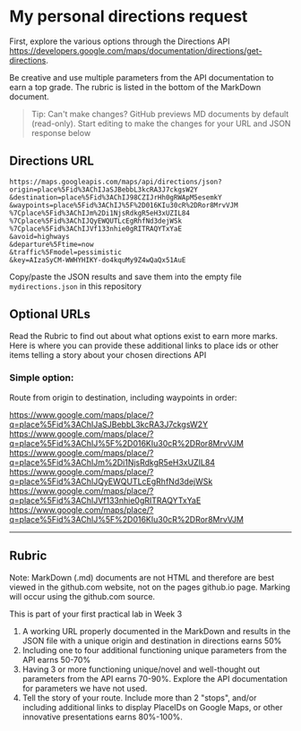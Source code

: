 # My personal directions request

First, explore the various options through the Directions API https://developers.google.com/maps/documentation/directions/get-directions. 

Be creative and use multiple parameters from the API documentation to earn a top grade. The rubric is listed in the bottom of the MarkDown document. 

> Tip: Can't make changes? GitHub previews MD documents by default (read-only). Start editing to make the changes for your URL and JSON response below

## Directions URL

```
https://maps.googleapis.com/maps/api/directions/json?
origin=place%5Fid%3AChIJaSJBebbL3kcRA3J7ckgsW2Y
&destination=place%5Fid%3AChIJ98CZIJrHh0gRWApM5esemkY
&waypoints=place%5Fid%3AChIJ%5F%2D016KIu30cR%2DRor8MrvVJM
%7Cplace%5Fid%3AChIJm%2Di1NjsRdkgR5eH3xUZIL84
%7Cplace%5Fid%3AChIJQyEWQUTLcEgRhfNd3dejWSk
%7Cplace%5Fid%3AChIJVf133nhie0gRITRAQYTxYaE
&avoid=highways
&departure%5Ftime=now
&traffic%5Fmodel=pessimistic
&key=AIzaSyCM-WWHYHIKY-do4kquMy9Z4wQaQx51AuE
```

Copy/paste the JSON results and save them into the empty file ```mydirections.json``` in this repository

## Optional URLs

Read the Rubric to find out about what options exist to earn more marks. Here is where you can provide these additional links to place ids or other items telling a story about your chosen directions API

### Simple option:

Route from origin to destination, including waypoints in order:

https://www.google.com/maps/place/?q=place%5Fid%3AChIJaSJBebbL3kcRA3J7ckgsW2Y
https://www.google.com/maps/place/?q=place%5Fid%3AChIJ%5F%2D016KIu30cR%2DRor8MrvVJM
https://www.google.com/maps/place/?q=place%5Fid%3AChIJm%2Di1NjsRdkgR5eH3xUZIL84
https://www.google.com/maps/place/?q=place%5Fid%3AChIJQyEWQUTLcEgRhfNd3dejWSk
https://www.google.com/maps/place/?q=place%5Fid%3AChIJVf133nhie0gRITRAQYTxYaE
https://www.google.com/maps/place/?q=place%5Fid%3AChIJ%5F%2D016KIu30cR%2DRor8MrvVJM


____
## Rubric

Note: MarkDown (.md) documents are not HTML and therefore are best viewed in the github.com website, not on the pages github.io page. Marking will occur using the github.com source. 

This is part of your first practical lab in Week 3 

1. A working URL properly documented in the MarkDown and results in the JSON file with a unique origin and destination in directions earns 50%
2. Including one to four additional functioning unique parameters from the API earns 50-70%
3. Having 3 or more functioning unique/novel and well-thought out parameters from the API earns 70-90%. Explore the API documentation for parameters we have not used.
4. Tell the story of your route. Include more than 2 "stops", and/or including additional links to display PlaceIDs on Google Maps, or other innovative presentations earns 80%-100%. 
